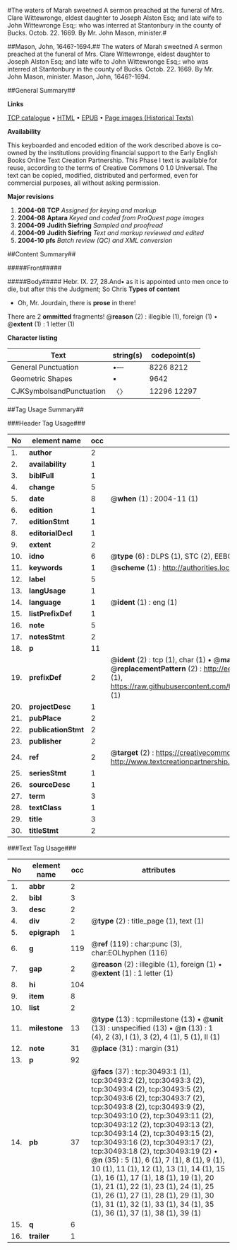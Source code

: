 #The waters of Marah sweetned A sermon preached at the funeral of Mrs. Clare Wittewronge, eldest daughter to Joseph Alston Esq; and late wife to John Wittewronge Esq;: who was interred at Stantonbury in the county of Bucks. Octob. 22. 1669. By Mr. John Mason, minister.#

##Mason, John, 1646?-1694.##
The waters of Marah sweetned A sermon preached at the funeral of Mrs. Clare Wittewronge, eldest daughter to Joseph Alston Esq; and late wife to John Wittewronge Esq;: who was interred at Stantonbury in the county of Bucks. Octob. 22. 1669. By Mr. John Mason, minister.
Mason, John, 1646?-1694.

##General Summary##

**Links**

[TCP catalogue](http://www.ota.ox.ac.uk/tcp/)  • 
[HTML](http://tei.it.ox.ac.uk/tcp/Texts-HTML/free/A52/A52175.html)  • 
[EPUB](http://tei.it.ox.ac.uk/tcp/Texts-EPUB/free/A52/A52175.epub) • 
[Page images (Historical Texts)](https://data.historicaltexts.jisc.ac.uk/view?pubId=eebo-99826101e&pageId=eebo-99826101e-30493-1)

**Availability**

This keyboarded and encoded edition of the
	       work described above is co-owned by the institutions
	       providing financial support to the Early English Books
	       Online Text Creation Partnership. This Phase I text is
	       available for reuse, according to the terms of Creative
	       Commons 0 1.0 Universal. The text can be copied,
	       modified, distributed and performed, even for
	       commercial purposes, all without asking permission.

**Major revisions**

1. __2004-08__ __TCP__ *Assigned for keying and markup*
1. __2004-08__ __Aptara__ *Keyed and coded from ProQuest page images*
1. __2004-09__ __Judith Siefring__ *Sampled and proofread*
1. __2004-09__ __Judith Siefring__ *Text and markup reviewed and edited*
1. __2004-10__ __pfs__ *Batch review (QC) and XML conversion*

##Content Summary##

#####Front#####

#####Body#####
Hebr. IX. 27, 28.And▪ as it is appointed unto men once to die, but
after this the Judgment; So Chris
**Types of content**

  * Oh, Mr. Jourdain, there is **prose** in there!

There are 2 **ommitted** fragments! 
 @__reason__ (2) : illegible (1), foreign (1)  •  @__extent__ (1) : 1 letter (1)

**Character listing**


|Text|string(s)|codepoint(s)|
|---|---|---|
|General Punctuation|•—|8226 8212|
|Geometric Shapes|▪|9642|
|CJKSymbolsandPunctuation|〈〉|12296 12297|

##Tag Usage Summary##

###Header Tag Usage###

|No|element name|occ|attributes|
|---|---|---|---|
|1.|__author__|2||
|2.|__availability__|1||
|3.|__biblFull__|1||
|4.|__change__|5||
|5.|__date__|8| @__when__ (1) : 2004-11 (1)|
|6.|__edition__|1||
|7.|__editionStmt__|1||
|8.|__editorialDecl__|1||
|9.|__extent__|2||
|10.|__idno__|6| @__type__ (6) : DLPS (1), STC (2), EEBO-CITATION (1), PROQUEST (1), VID (1)|
|11.|__keywords__|1| @__scheme__ (1) : http://authorities.loc.gov/ (1)|
|12.|__label__|5||
|13.|__langUsage__|1||
|14.|__language__|1| @__ident__ (1) : eng (1)|
|15.|__listPrefixDef__|1||
|16.|__note__|5||
|17.|__notesStmt__|2||
|18.|__p__|11||
|19.|__prefixDef__|2| @__ident__ (2) : tcp (1), char (1)  •  @__matchPattern__ (2) : ([0-9\-]+):([0-9IVX]+) (1), (.+) (1)  •  @__replacementPattern__ (2) : http://eebo.chadwyck.com/downloadtiff?vid=$1&page=$2 (1), https://raw.githubusercontent.com/textcreationpartnership/Texts/master/tcpchars.xml#$1 (1)|
|20.|__projectDesc__|1||
|21.|__pubPlace__|2||
|22.|__publicationStmt__|2||
|23.|__publisher__|2||
|24.|__ref__|2| @__target__ (2) : https://creativecommons.org/publicdomain/zero/1.0/ (1), http://www.textcreationpartnership.org/docs/. (1)|
|25.|__seriesStmt__|1||
|26.|__sourceDesc__|1||
|27.|__term__|3||
|28.|__textClass__|1||
|29.|__title__|3||
|30.|__titleStmt__|2||


###Text Tag Usage###

|No|element name|occ|attributes|
|---|---|---|---|
|1.|__abbr__|2||
|2.|__bibl__|3||
|3.|__desc__|2||
|4.|__div__|2| @__type__ (2) : title_page (1), text (1)|
|5.|__epigraph__|1||
|6.|__g__|119| @__ref__ (119) : char:punc (3), char:EOLhyphen (116)|
|7.|__gap__|2| @__reason__ (2) : illegible (1), foreign (1)  •  @__extent__ (1) : 1 letter (1)|
|8.|__hi__|104||
|9.|__item__|8||
|10.|__list__|2||
|11.|__milestone__|13| @__type__ (13) : tcpmilestone (13)  •  @__unit__ (13) : unspecified (13)  •  @__n__ (13) : 1 (4), 2 (3), I (1), 3 (2), 4 (1), 5 (1), II (1)|
|12.|__note__|31| @__place__ (31) : margin (31)|
|13.|__p__|92||
|14.|__pb__|37| @__facs__ (37) : tcp:30493:1 (1), tcp:30493:2 (2), tcp:30493:3 (2), tcp:30493:4 (2), tcp:30493:5 (2), tcp:30493:6 (2), tcp:30493:7 (2), tcp:30493:8 (2), tcp:30493:9 (2), tcp:30493:10 (2), tcp:30493:11 (2), tcp:30493:12 (2), tcp:30493:13 (2), tcp:30493:14 (2), tcp:30493:15 (2), tcp:30493:16 (2), tcp:30493:17 (2), tcp:30493:18 (2), tcp:30493:19 (2)  •  @__n__ (35) : 5 (1), 6 (1), 7 (1), 8 (1), 9 (1), 10 (1), 11 (1), 12 (1), 13 (1), 14 (1), 15 (1), 16 (1), 17 (1), 18 (1), 19 (1), 20 (1), 21 (1), 22 (1), 23 (1), 24 (1), 25 (1), 26 (1), 27 (1), 28 (1), 29 (1), 30 (1), 31 (1), 32 (1), 33 (1), 34 (1), 35 (1), 36 (1), 37 (1), 38 (1), 39 (1)|
|15.|__q__|6||
|16.|__trailer__|1||
